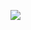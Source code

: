 [![](https://markdown-videos-api.jorgenkh.no/vimeo/1051031882%2F208557f401?width=320&height=180&filetype=jpeg)]([https://vimeo.com/1051031882/208557f401)

